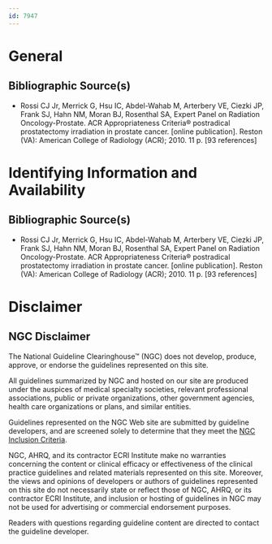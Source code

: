 ```yaml
---
id: 7947
---
```


# General

## Bibliographic Source(s)

- Rossi CJ Jr, Merrick G, Hsu IC, Abdel-Wahab M, Arterbery VE, Ciezki JP, Frank SJ, Hahn NM, Moran BJ, Rosenthal SA, Expert Panel on Radiation Oncology-Prostate. ACR Appropriateness Criteria® postradical prostatectomy irradiation in prostate cancer. [online publication]. Reston (VA): American College of Radiology (ACR); 2010. 11 p. [93 references]

# Identifying Information and Availability

## Bibliographic Source(s)

- Rossi CJ Jr, Merrick G, Hsu IC, Abdel-Wahab M, Arterbery VE, Ciezki JP, Frank SJ, Hahn NM, Moran BJ, Rosenthal SA, Expert Panel on Radiation Oncology-Prostate. ACR Appropriateness Criteria® postradical prostatectomy irradiation in prostate cancer. [online publication]. Reston (VA): American College of Radiology (ACR); 2010. 11 p. [93 references]

# Disclaimer

## NGC Disclaimer

The National Guideline Clearinghouse™ (NGC) does not develop, produce, approve, or endorse the guidelines represented on this site.

All guidelines summarized by NGC and hosted on our site are produced under the auspices of medical specialty societies, relevant professional associations, public or private organizations, other government agencies, health care organizations or plans, and similar entities.

Guidelines represented on the NGC Web site are submitted by guideline developers, and are screened solely to determine that they meet the [NGC Inclusion Criteria](/help-and-about/summaries/inclusion-criteria).

NGC, AHRQ, and its contractor ECRI Institute make no warranties concerning the content or clinical efficacy or effectiveness of the clinical practice guidelines and related materials represented on this site. Moreover, the views and opinions of developers or authors of guidelines represented on this site do not necessarily state or reflect those of NGC, AHRQ, or its contractor ECRI Institute, and inclusion or hosting of guidelines in NGC may not be used for advertising or commercial endorsement purposes.

Readers with questions regarding guideline content are directed to contact the guideline developer.

